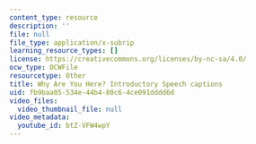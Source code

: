 ```yaml
---
content_type: resource
description: ''
file: null
file_type: application/x-subrip
learning_resource_types: []
license: https://creativecommons.org/licenses/by-nc-sa/4.0/
ocw_type: OCWFile
resourcetype: Other
title: Why Are You Here? Introductory Speech captions
uid: fb9baa05-534e-44b4-80c6-4ce091dddd6d
video_files:
  video_thumbnail_file: null
video_metadata:
  youtube_id: btZ-VFW4wpY
---
```

